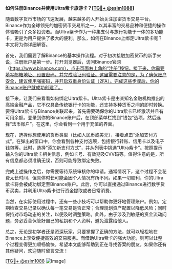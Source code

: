 **如何注册Binance并使用Ultra紫卡旅游卡？[[TG💪+ @esim1088](https://t.me/s/esim1088)]**

随着数字货币市场的飞速发展，越来越多的人开始关注加密货币交易平台。Binance作为全球领先的加密货币交易所之一，以其丰富的交易品种和便捷的操作体验吸引了众多投资者。而Ultra紫卡作为一种集支付与旅行功能于一体的多功能卡，更是为用户提供了极大的便利。那么，如何在Binance上绑定Ultra紫卡呢？本文将为你详细解答。

首先，我们需要了解Binance的基本操作流程。对于初次接触加密货币的新手来说，注册账户是第一步。打开浏览器后，访问Binance官网（https://www.binance.com），点击页面右上角的“注册”按钮。接下来，你需要填写邮箱地址、设置密码，并完成验证码验证。这里需要注意的是，为了确保账户安全，建议使用强密码，并开启双重身份认证（2FA）。完成这些步骤后，你的Binance账户就成功创建了。

接下来，让我们来看看如何绑定Ultra紫卡。Ultra紫卡是由某知名金融机构推出的高端金融产品，它不仅具备传统银行卡的功能，还支持多种货币之间的即时转换。要将Ultra紫卡与Binance关联起来，首先需要确保你的Ultra紫卡已经激活并且有可用余额。登录到你的Binance账户后，在顶部菜单栏找到“钱包”选项，然后选择“法币账户”。在这里，你会看到一个用于充值的界面。

现在，选择你想使用的货币类型（比如人民币或美元），接着点击“添加支付方式”。在弹出的窗口中，你会看到各种支付选项，包括银行转账、信用卡以及电子钱包等。此时，选择“添加新支付方式”，并从列表中挑选“Ultra紫卡”。按照提示输入你的Ultra紫卡相关信息，例如卡号、有效期及CVV码等。值得注意的是，所有信息都必须准确无误，否则可能导致绑定失败。

完成上述操作之后，你需要等待系统审核你的申请。通常情况下，这个过程不会花费太长时间，但具体时长可能会因个人情况有所不同。如果一切顺利，你的Ultra紫卡将会被成功绑定至Binance账户。此后，你可以直接通过Binance进行数字货币买卖，并利用Ultra紫卡进行资金提取或者日常消费。

当然，在实际使用过程中，还有一些小技巧可以帮助你更好地管理账户。例如，定期检查交易记录以确认每一笔交易是否正常；合理规划资产配置以降低风险；同时保持对市场动态的关注，以便及时调整策略。此外，由于涉及到敏感的资金流动问题，务必妥善保管好自己的私钥和个人资料，避免泄露给他人。

总之，无论是初学者还是资深玩家，只要掌握了正确的方法，就可以轻松地在Binance上享受便捷高效的交易服务。而借助Ultra紫卡的强大功能，则可以让整个过程变得更加顺畅愉快。希望本文能够帮助到正在寻找答案的朋友，如果你还有其他疑问，欢迎随时留言交流！

[[TG💪+ @esim1088](https://t.me/s/esim1088) ![Image](https://i.postimg.cc/4NQfJmqS/Snipaste-2025-05-13-00-14-12.png)]